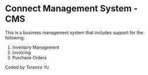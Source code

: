 # Connect Management System - CMS

This is a business management system that includes support for the following:
1. Inventory Management
2. Invoicing
3. Purchase Orders

Coded by _Terence Yu_